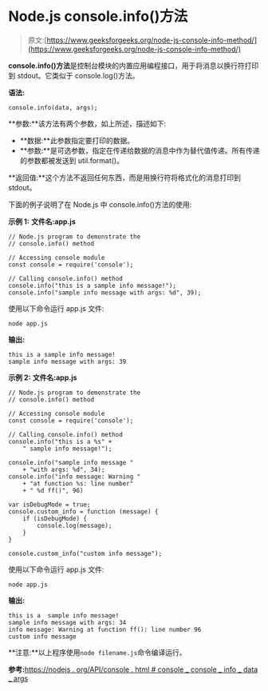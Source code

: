# Node.js console.info()方法

> 原文:[https://www.geeksforgeeks.org/node-js-console-info-method/](https://www.geeksforgeeks.org/node-js-console-info-method/)

**console.info()方法**是控制台模块的内置应用编程接口，用于将消息以换行符打印到 stdout。它类似于 console.log()方法。

**语法:**

```
console.info(data, args);
```

**参数:**该方法有两个参数，如上所述，描述如下:

*   **数据:**此参数指定要打印的数据。
*   **参数:**是可选参数，指定在传递给数据的消息中作为替代值传递。所有传递的参数都被发送到 util.format()。

**返回值:**这个方法不返回任何东西，而是用换行符将格式化的消息打印到 stdout。

下面的例子说明了在 Node.js 中 console.info()方法的使用:

**示例 1:** **文件名:app.js**

```
// Node.js program to demonstrate the   
// console.info() method

// Accessing console module
const console = require('console');

// Calling console.info() method
console.info("this is a sample info message!");
console.info("sample info message with args: %d", 39);
```

使用以下命令运行 app.js 文件:

```
node app.js
```

**输出:**

```
this is a sample info message!
sample info message with args: 39

```

**示例 2:**
**文件名:app.js**

```
// Node.js program to demonstrate the   
// console.info() method

// Accessing console module
const console = require('console');

// Calling console.info() method
console.info("this is a %s" +
    " sample info message!");

console.info("sample info message "
    + "with args: %d", 34);
console.info("info message: Warning "
    + "at function %s: line number"
    + " %d ff()", 96)

var isDebugMode = true;
console.custom_info = function (message) {
    if (isDebugMode) {
        console.log(message);
    }
}

console.custom_info("custom info message");
```

使用以下命令运行 app.js 文件:

```
node app.js
```

**输出:**

```
this is a  sample info message!
sample info message with args: 34
info message: Warning at function ff(): line number 96
custom info message

```

**注意:**以上程序使用`node filename.js`命令编译运行。

**参考:**[https://nodejs . org/API/console . html # console _ console _ info _ data _ args](https://nodejs.org/api/console.html#console_console_info_data_args)